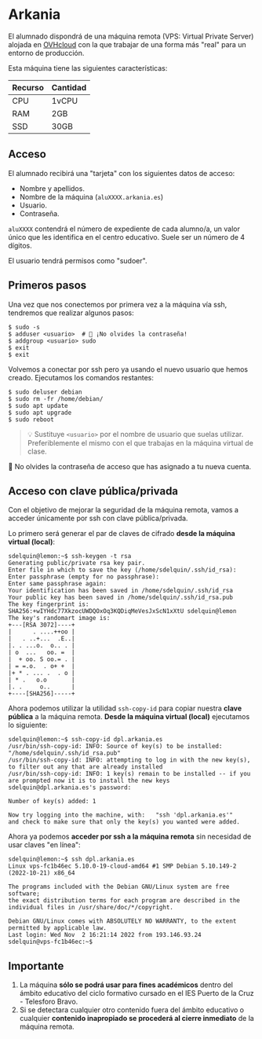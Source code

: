 # Arkania

El alumnado dispondrá de una máquina remota (VPS: Virtual Private Server) alojada en [OVHcloud](https://www.ovhcloud.com/es-es/) con la que trabajar de una forma más "real" para un entorno de producción.

Esta máquina tiene las siguientes características:

| Recurso | Cantidad |
| ------- | -------- |
| CPU     | 1vCPU    |
| RAM     | 2GB      |
| SSD     | 30GB     |

## Acceso

El alumnado recibirá una "tarjeta" con los siguientes datos de acceso:

- Nombre y apellidos.
- Nombre de la máquina (`aluXXXX.arkania.es`)
- Usuario.
- Contraseña.

`aluXXXX` contendrá el número de expediente de cada alumno/a, un valor único que les identifica en el centro educativo. Suele ser un número de 4 dígitos.

El usuario tendrá permisos como "sudoer".

## Primeros pasos

Una vez que nos conectemos por primera vez a la máquina vía ssh, tendremos que realizar algunos pasos:

```console
$ sudo -s
$ adduser <usuario>  # 🚨 ¡No olvides la contraseña!
$ addgroup <usuario> sudo
$ exit
$ exit
```

Volvemos a conectar por ssh pero ya usando el nuevo usuario que hemos creado. Ejecutamos los comandos restantes:

```console
$ sudo deluser debian
$ sudo rm -fr /home/debian/
$ sudo apt update
$ sudo apt upgrade
$ sudo reboot
```

> 💡 Sustituye `<usuario>` por el nombre de usuario que suelas utilizar. Preferiblemente el mismo con el que trabajas en la máquina virtual de clase.

🚨 No olvides la contraseña de acceso que has asignado a tu nueva cuenta.

## Acceso con clave pública/privada

Con el objetivo de mejorar la seguridad de la máquina remota, vamos a acceder únicamente por ssh con clave pública/privada.

Lo primero será generar el par de claves de cifrado **desde la máquina virtual (local)**:

```console
sdelquin@lemon:~$ ssh-keygen -t rsa
Generating public/private rsa key pair.
Enter file in which to save the key (/home/sdelquin/.ssh/id_rsa):
Enter passphrase (empty for no passphrase):
Enter same passphrase again:
Your identification has been saved in /home/sdelquin/.ssh/id_rsa
Your public key has been saved in /home/sdelquin/.ssh/id_rsa.pub
The key fingerprint is:
SHA256:+wIYHdc77XkzocUWDQOxOq3KQDiqMeVesJxScN1xXtU sdelquin@lemon
The key's randomart image is:
+---[RSA 3072]----+
|      . ....++oo |
|   . ..+...  .E..|
|. . ...o.  o.. . |
| o  ...   oo. =  |
|  + oo. S oo.= . |
| = =.o.  . o+ +  |
|+ * . ... .  . o |
| * .   o.o       |
|. .     o..      |
+----[SHA256]-----+
```

Ahora podemos utilizar la utilidad `ssh-copy-id` para copiar nuestra **clave pública** a la máquina remota. **Desde la máquina virtual (local)** ejecutamos lo siguiente:

```console
sdelquin@lemon:~$ ssh-copy-id dpl.arkania.es
/usr/bin/ssh-copy-id: INFO: Source of key(s) to be installed: "/home/sdelquin/.ssh/id_rsa.pub"
/usr/bin/ssh-copy-id: INFO: attempting to log in with the new key(s), to filter out any that are already installed
/usr/bin/ssh-copy-id: INFO: 1 key(s) remain to be installed -- if you are prompted now it is to install the new keys
sdelquin@dpl.arkania.es's password:

Number of key(s) added: 1

Now try logging into the machine, with:   "ssh 'dpl.arkania.es'"
and check to make sure that only the key(s) you wanted were added.
```

Ahora ya podemos **acceder por ssh a la máquina remota** sin necesidad de usar claves "en línea":

```console
sdelquin@lemon:~$ ssh dpl.arkania.es
Linux vps-fc1b46ec 5.10.0-19-cloud-amd64 #1 SMP Debian 5.10.149-2 (2022-10-21) x86_64

The programs included with the Debian GNU/Linux system are free software;
the exact distribution terms for each program are described in the
individual files in /usr/share/doc/*/copyright.

Debian GNU/Linux comes with ABSOLUTELY NO WARRANTY, to the extent
permitted by applicable law.
Last login: Wed Nov  2 16:21:14 2022 from 193.146.93.24
sdelquin@vps-fc1b46ec:~$
```

## Importante

1. La máquina **sólo se podrá usar para fines académicos** dentro del ámbito educativo del ciclo formativo cursado en el IES Puerto de la Cruz - Telesforo Bravo.
2. Si se detectara cualquier otro contenido fuera del ámbito educativo o cualquier **contenido inapropiado se procederá al cierre inmediato** de la máquina remota.

